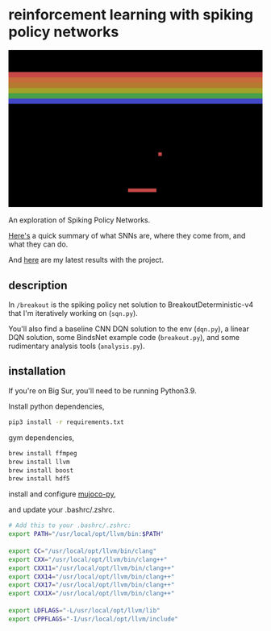 # reinforcement learning with spiking policy networks

![breakout](img/breakout.jpeg)

An exploration of Spiking Policy Networks.

[Here's](https://www.notion.so/camilonotes/Spiking-neural-networks-in-reinforcement-learning-b6824ef8ce394d749ef5193c4503c3fd) 
a quick summary of what SNNs are, where they come from, and what they can do.

And [here](https://www.notion.so/camilonotes/06-22-2021-Update-e2d08e9f8f714f44be27a2961bd44cf5) are my latest results 
with the project.

## description

In `/breakout` is the spiking policy net solution to BreakoutDeterministic-v4 that I'm iteratively working on (`sqn.py`). 

You'll also find a baseline CNN DQN solution to the env (`dqn.py`), a linear DQN solution, some BindsNet example code (`breakout.py`),
and some rudimentary analysis tools (`analysis.py`).

## installation

If you're on Big Sur, you'll need to be running Python3.9.

Install python dependencies,

```bash
pip3 install -r requirements.txt
```

gym dependencies,

```bash
brew install ffmpeg
brew install llvm
brew install boost
brew install hdf5
```

install and configure [mujoco-py](https://github.com/openai/mujoco-py),


and update your .bashrc/.zshrc.

```bash
# Add this to your .bashrc/.zshrc:
export PATH="/usr/local/opt/llvm/bin:$PATH"

export CC="/usr/local/opt/llvm/bin/clang"
export CXX="/usr/local/opt/llvm/bin/clang++"
export CXX11="/usr/local/opt/llvm/bin/clang++"
export CXX14="/usr/local/opt/llvm/bin/clang++"
export CXX17="/usr/local/opt/llvm/bin/clang++"
export CXX1X="/usr/local/opt/llvm/bin/clang++"

export LDFLAGS="-L/usr/local/opt/llvm/lib"
export CPPFLAGS="-I/usr/local/opt/llvm/include"
```

